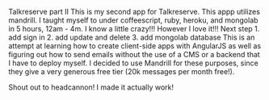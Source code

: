 Talkreserve part II This is my second app for Talkreserve. This appp utilizes mandrill. I taught myself to under coffeescript, ruby, heroku, and mongolab in 5 hours, 12am - 4m. I know a little crazy!!! However I love it!!! Next step 1. add sign in 2. add update and delete 3. add mongolab database This is an attempt at learning how to create client-side apps with AngularJS as well as figuring out how to send emails without the use of a CMS or a backend that I have to deploy myself. I decided to use Mandrill for these purposes, since they give a very generous free tier (20k messages per month free!).

Shout out to headcannon! I made it actually work!